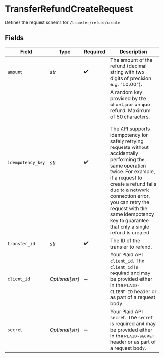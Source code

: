# TransferRefundCreateRequest

Defines the request schema for `/transfer/refund/create`


## Fields

| Field                                                                                                                                                                                                                                                                                                                                                                                                   | Type                                                                                                                                                                                                                                                                                                                                                                                                    | Required                                                                                                                                                                                                                                                                                                                                                                                                | Description                                                                                                                                                                                                                                                                                                                                                                                             |
| ------------------------------------------------------------------------------------------------------------------------------------------------------------------------------------------------------------------------------------------------------------------------------------------------------------------------------------------------------------------------------------------------------- | ------------------------------------------------------------------------------------------------------------------------------------------------------------------------------------------------------------------------------------------------------------------------------------------------------------------------------------------------------------------------------------------------------- | ------------------------------------------------------------------------------------------------------------------------------------------------------------------------------------------------------------------------------------------------------------------------------------------------------------------------------------------------------------------------------------------------------- | ------------------------------------------------------------------------------------------------------------------------------------------------------------------------------------------------------------------------------------------------------------------------------------------------------------------------------------------------------------------------------------------------------- |
| `amount`                                                                                                                                                                                                                                                                                                                                                                                                | *str*                                                                                                                                                                                                                                                                                                                                                                                                   | :heavy_check_mark:                                                                                                                                                                                                                                                                                                                                                                                      | The amount of the refund (decimal string with two digits of precision e.g. "10.00").                                                                                                                                                                                                                                                                                                                    |
| `idempotency_key`                                                                                                                                                                                                                                                                                                                                                                                       | *str*                                                                                                                                                                                                                                                                                                                                                                                                   | :heavy_check_mark:                                                                                                                                                                                                                                                                                                                                                                                      | A random key provided by the client, per unique refund. Maximum of 50 characters.<br/><br/>The API supports idempotency for safely retrying requests without accidentally performing the same operation twice. For example, if a request to create a refund fails due to a network connection error, you can retry the request with the same idempotency key to guarantee that only a single refund is created. |
| `transfer_id`                                                                                                                                                                                                                                                                                                                                                                                           | *str*                                                                                                                                                                                                                                                                                                                                                                                                   | :heavy_check_mark:                                                                                                                                                                                                                                                                                                                                                                                      | The ID of the transfer to refund.                                                                                                                                                                                                                                                                                                                                                                       |
| `client_id`                                                                                                                                                                                                                                                                                                                                                                                             | *Optional[str]*                                                                                                                                                                                                                                                                                                                                                                                         | :heavy_minus_sign:                                                                                                                                                                                                                                                                                                                                                                                      | Your Plaid API `client_id`. The `client_id` is required and may be provided either in the `PLAID-CLIENT-ID` header or as part of a request body.                                                                                                                                                                                                                                                        |
| `secret`                                                                                                                                                                                                                                                                                                                                                                                                | *Optional[str]*                                                                                                                                                                                                                                                                                                                                                                                         | :heavy_minus_sign:                                                                                                                                                                                                                                                                                                                                                                                      | Your Plaid API `secret`. The `secret` is required and may be provided either in the `PLAID-SECRET` header or as part of a request body.                                                                                                                                                                                                                                                                 |